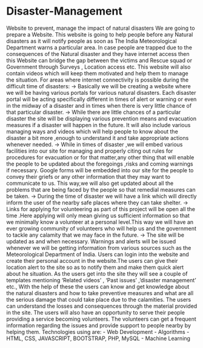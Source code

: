 # Disaster-Management
Website to prevent, manage the impact of natural disasters
      We are going to prepare a Website. This website is going to help people before any Natural disasters as it will notify people as soon as The India Meteorological Department warns a particular area. In case people are trapped due to the consequences of the Natural disaster and they have internet access then this Website can bridge the gap between the victims and Rescue squad or Government through Surveys , Location access etc. This website will also contain videos which will keep them motivated and help them to manage the situation.
      For areas where internet connectivity is possible during the difficult time of disasters:
→ Basically we will be creating a website where we will be having various portals for various natural disasters.  Each disaster portal will be acting specifically different in times of alert or warning or even in the midway of a disaster and in times when there is very little chance of that particular disaster.
→ While there are little chances of a particular disaster the site will be displaying various prevention means and evacuation measures if a disaster will happen in the future. It will also include various managing ways and videos which will help people to know about the disaster a bit more ,enough to understand it and take appropriate actions whenever needed.
→ While in times of disaster ,we will embed various facilities into our site for managing and properly citing out rules for procedures for evacuation or for that matter,any other thing that will enable the people to be updated about the foregoings ,risks and coming warnings if necessary.
Google forms will be embedded into our site for the people to convey their griefs or any other information that they may want to communicate to us. This way,we will also get updated about all the problems that are being faced by the people so that remedial measures can be taken.
→ During the time of disaster we will have a link which will directly inform the user of the nearby safe places where they can take shelter.
→ Links for applying for volunteering as part of this project  will be open all the time .Here applying will only mean giving us sufficient information so that we minimally know a volunteer at a personal level.This way we will have an ever growing community of volunteers who will help us and the government to tackle any calamity that we may face in the future.
→ The site will be updated as and when necessary. Warnings and alerts will be issued whenever we will be getting information from various sources such as the Meteorological Department of India. 
       Users can login into the website and create their personal account in the website.The users can give their location alert to the site so as to notify them and make them quick alert about he situation. As the users get into the site they will see a couple of templates mentioning ‘Related videos’ , ‘Past issues’ ,’disaster management’ etc., With the help of these the users can know and get knowledge about the natural disasters and how to take preventive measures and what are all the serious damage that could take place due to the calamities. The users can understand the losses and consequences through the material provided in the site.
        The users will also have an opportunity to serve their people providing a service becoming volunteers. The volunteers can get a frequent information regarding the issues and provide support to people nearby by helping them.
      Technologies using are:
      - Web Development
      - Algorithms
      - HTML, CSS, JAVASCRIPT, BOOTSTRAP, PHP, MySQL
      - Machine Learning 


       
